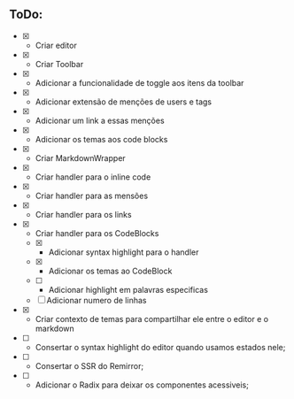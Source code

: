 ## ToDo:
- [x] - Criar editor
- [x] - Criar Toolbar
- [x] - Adicionar a funcionalidade de toggle aos itens da toolbar
- [x] - Adicionar extensão de menções de users e tags
- [x] - Adicionar um link a essas menções
- [x] - Adicionar os temas aos code blocks
- [x] - Criar MarkdownWrapper
- [x] - Criar handler para o inline code
- [x] - Criar handler para as mensões
- [x] - Criar handler para os links
- [x] - Criar handler para os CodeBlocks
  - [x] - Adicionar syntax highlight para o handler
  - [x] - Adicionar os temas ao CodeBlock
  - [ ] - Adicionar highlight em palavras especificas
  - [ ] Adicionar numero de linhas
- [x] - Criar contexto de temas para compartilhar ele entre o editor e o markdown
- [ ] - Consertar o syntax highlight do editor quando usamos estados nele;
- [ ] - Consertar o SSR do Remirror;
- [ ] - Adicionar o Radix para deixar os componentes acessiveis;
